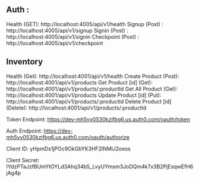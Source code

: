 ## Auth :

Health (GET): http://localhost:4005/api/v1/health
Signup (Post) : http://localhost:4005/api/v1/signup
Signin (Post) : http://localhost:4005/api/v1/signin
Checkpoint (Post) : http://localhost:4005/api/v1/checkpoint

## Inventory

Health (Get): http://localhost:4001/api/v1/health
Create Product (Post): http://localhost:4001/api/v1/products
Get Product [id] (Get): http://localhost:4001/api/v1/products/:productId
Get All Product (Get): http://localhost:4001/api/v1/products
Update Product [id] (Put): http://localhost:4001/api/v1/products/:productId
Delete Product [id] (Delete): http://localhost:4001/api/v1/products/:productId

<!-- Authorization Server Credential for Authorization-Code-Flow -->

Token Endpoint: https://dev-mh5yy0530kzifbg6.us.auth0.com/oauth/token

Auth Endpoint: https://dev-mh5yy0530kzifbg6.us.auth0.com/oauth/authorize

Client ID: yHpmDs1jPOc9OkGbYK3HF2lNMlJ2oess

Client Secret: IYdzPTaJzfBUmYtOYLd3Ahq34b5_LvyUYmsm3JoDQm4k7x3B2PjEsqwEfH6jAg4p
